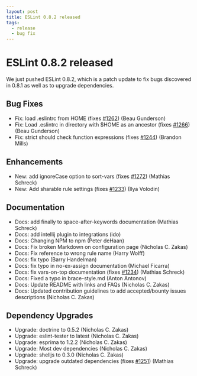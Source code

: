 ```yaml
---
layout: post
title: ESLint 0.8.2 released
tags:
  - release
  - bug fix
---
```

# ESLint 0.8.2 released

We just pushed ESLint 0.8.2, which is a patch update to fix bugs discovered in 0.8.1 as well as to upgrade dependencies.

## Bug Fixes

* Fix: load .eslintrc from HOME (fixes [#1262](https://github.com/eslint/eslint/issues/1262)) (Beau Gunderson)
* Fix: Load .eslintrc in directory with $HOME as an ancestor (fixes [#1266](https://github.com/eslint/eslint/issues/1266)) (Beau Gunderson)
* Fix: strict should check function expressions (fixes [#1244](https://github.com/eslint/eslint/issues/1244)) (Brandon Mills)

## Enhancements

* New: add ignoreCase option to sort-vars (fixes [#1272](https://github.com/eslint/eslint/issues/1272)) (Mathias Schreck)
* New: Add sharable rule settings (fixes [#1233](https://github.com/eslint/eslint/issues/1233)) (Ilya Volodin)

## Documentation

* Docs: add finally to space-after-keywords documentation (Mathias Schreck)
* Docs: add intellij plugin to integrations (ido)
* Docs: Changing NPM to npm (Peter deHaan)
* Docs: Fix broken Markdown on configuration page (Nicholas C. Zakas)
* Docs: Fix reference to wrong rule name (Harry Wolff)
* Docs: fix typo (Barry Handelman)
* Docs: fix typo in no-ex-assign documentation (Michael Ficarra)
* Docs: fix vars-on-top documentation (fixes [#1234](https://github.com/eslint/eslint/issues/1234)) (Mathias Schreck)
* Docs: Fixed a typo in brace-style.md (Anton Antonov)
* Docs: Update README with links and FAQs (Nicholas C. Zakas)
* Docs: Updated contribution guidelines to add accepted/bounty issues descriptions (Nicholas C. Zakas)

## Dependency Upgrades

* Upgrade: doctrine to 0.5.2 (Nicholas C. Zakas)
* Upgrade: eslint-tester to latest (Nicholas C. Zakas)
* Upgrade: esprima to 1.2.2 (Nicholas C. Zakas)
* Upgrade: Most dev dependencies (Nicholas C. Zakas)
* Upgrade: shelljs to 0.3.0 (Nicholas C. Zakas)
* Upgrade: upgrade outdated dependencies (fixes [#1251](https://github.com/eslint/eslint/issues/1251)) (Mathias Schreck)
